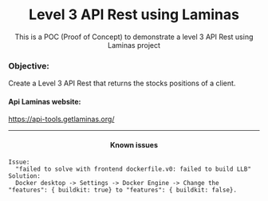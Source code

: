 <h1 align="center">Level 3 API Rest using Laminas</h1>
<p align="center">This is a POC (Proof of Concept) to demonstrate a level 3 API Rest using Laminas project</p>

### Objective:
<p>Create a Level 3 API Rest that returns the stocks positions of a client.</p>

#### Api Laminas website:
https://api-tools.getlaminas.org/

<hr>
<h4 align="center">Known issues</h4>

```
Issue: 
  "failed to solve with frontend dockerfile.v0: failed to build LLB"
Solution: 
  Docker desktop -> Settings -> Docker Engine -> Change the "features": { buildkit: true} to "features": { buildkit: false}.
```
